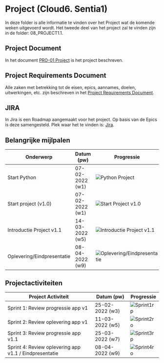 # Project (Cloud6. Sentia1)
In deze folder is alle informatie te vinden over het Project wat de komende weken uitgevoerd wordt. Het tweede deel van het project zal te vinden zijn in de folder: 08_PROJECT1.1.

## Project Document
In het document [PRO-01 Project](https://docs.google.com/document/d/1yiJkqn4bXbaM5r-KYqE907bFJSXZoPKeWgFpOIHl19E/edit) is het project beschreven.

## Project Requirements Document
Alle zaken met betrekking tot de eisen, epics, aannames, doelen, uitwerkingen, etc. zijn beschreven in het [Project Requirements Document](../07_Project/Product_Requirements_Document.md).
## JIRA
In Jira is een Roadmap aangemaakt voor het project. Op basis van de Epics is deze samengesteld.
Plek waar het te vinden is: [Jira](https://techgroundscloud6q.atlassian.net/jira/software/projects/PCS/boards/5).

## Belangrijke mijlpalen
| **Onderwerp**              | **Datum (pw)**  | **Progressie**                                                                                     | **Datum klaar** |
| -------------------------- | --------------- | -------------------------------------------------------------------------------------------------- | --------------- |
| Start Python               | 07-02-2022 (w1) | ![Python Project](https://us-central1-progress-markdown.cloudfunctions.net/progress/100)           | 8 februari 2022 |
| Start project (v1.0)       | 07-02-2022 (w1) | ![Start Project v1.0](https://us-central1-progress-markdown.cloudfunctions.net/progress/100)       | 7 februari 2022 |
| Introductie Project v1.1   | 14-03-2022 (w5) | ![Introductie Project v1.1](https://us-central1-progress-markdown.cloudfunctions.net/progress/0)   | d.d.            |
| Oplevering/Eindpresentatie | 08-04-2022 (w9) | ![Oplevering/Eindpresentatie](https://us-central1-progress-markdown.cloudfunctions.net/progress/0) | d.d.            |

## Projectactiviteiten
| **Project Activiteit**                                 | **Datum (pw)**  | **Progressie**                                                                     |
| ------------------------------------------------------ | --------------- | ---------------------------------------------------------------------------------- |
| Sprint 1: Review progressie app v1                     | 25-02-2022 (w3) | ![Sprint1rp](https://us-central1-progress-markdown.cloudfunctions.net/progress/100) |
| Sprint 2: Review oplevering app v1                     | 11-03-2022 (w5) | ![Sprint2ro](https://us-central1-progress-markdown.cloudfunctions.net/progress/0)  |
| Sprint 3: Review progressie app v1.1                   | 25-03-2022 (w7) | ![Sprint3rp](https://us-central1-progress-markdown.cloudfunctions.net/progress/0)  |
| Sprint 4: Review oplevering app v1.1 / Eindpresentatie | 08-04-2022 (w9) | ![Sprint4ro](https://us-central1-progress-markdown.cloudfunctions.net/progress/0)  |
